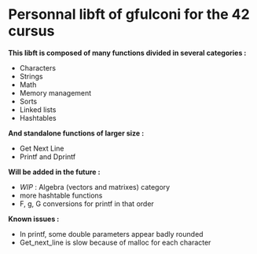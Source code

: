 # **Personnal libft of gfulconi for the 42 cursus**

**This libft is composed of many functions divided in several categories :**
- Characters
- Strings
- Math
- Memory management
- Sorts
- Linked lists
- Hashtables

**And standalone functions of larger size :**
- Get Next Line
- Printf and Dprintf

**Will be added in the future :**
- _WIP_ : Algebra (vectors and matrixes) category
- more hashtable functions
- F, g, G conversions for printf in that order

**Known issues :**
- In printf, some double parameters appear badly rounded
- Get_next_line is slow because of malloc for each character
